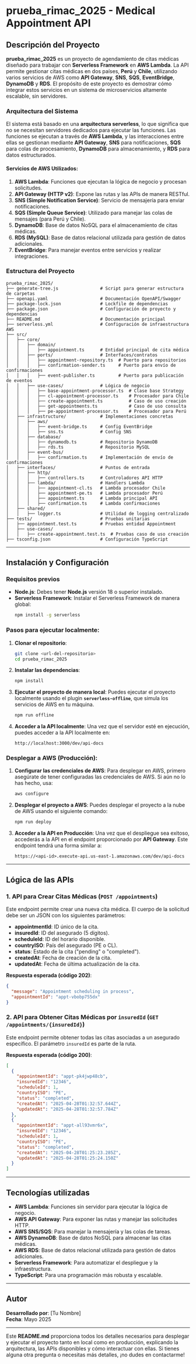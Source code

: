 # **prueba_rimac_2025 - Medical Appointment API**

## **Descripción del Proyecto**

**prueba_rimac_2025** es un proyecto de agendamiento de citas médicas diseñado para trabajar con **Serverless Framework** en **AWS Lambda**. La API permite gestionar citas médicas en dos países, **Perú** y **Chile**, utilizando varios servicios de AWS como **API Gateway**, **SNS**, **SQS**, **EventBridge**, **DynamoDB** y **RDS**. El propósito de este proyecto es demostrar cómo integrar estos servicios en un sistema de microservicios altamente escalable, sin servidores.

### **Arquitectura del Sistema**

El sistema está basado en una **arquitectura serverless**, lo que significa que no se necesitan servidores dedicados para ejecutar las funciones. Las funciones se ejecutan a través de **AWS Lambda**, y las interacciones entre ellas se gestionan mediante **API Gateway**, **SNS** para notificaciones, **SQS** para colas de procesamiento, **DynamoDB** para almacenamiento, y **RDS** para datos estructurados.

#### **Servicios de AWS Utilizados:**
1. **AWS Lambda**: Funciones que ejecutan la lógica de negocio y procesan solicitudes.
2. **API Gateway (HTTP v2)**: Expone las rutas y las APIs de manera RESTful.
3. **SNS (Simple Notification Service)**: Servicio de mensajería para enviar notificaciones.
4. **SQS (Simple Queue Service)**: Utilizado para manejar las colas de mensajes (para Perú y Chile).
5. **DynamoDB**: Base de datos NoSQL para el almacenamiento de citas médicas.
6. **RDS (MySQL)**: Base de datos relacional utilizada para gestión de datos adicionales.
7. **EventBridge**: Para manejar eventos entre servicios y realizar integraciones.

### **Estructura del Proyecto**

```
prueba_rimac_2025/
├── generate-tree.js                # Script para generar estructura de carpetas
├── openapi.yaml                    # Documentación OpenAPI/Swagger
├── package-lock.json               # Lockfile de dependencias
├── package.json                    # Configuración de proyecto y dependencias
├── README.md                       # Documentación principal
├── serverless.yml                  # Configuración de infraestructura AWS
├── src/
│   ├── core/
│   │   ├── domain/
│   │   │   ├── appointment.ts      # Entidad principal de cita médica
│   │   ├── ports/                  # Interfaces/contratos
│   │   │   ├── appointment-repository.ts  # Puerto para repositorios
│   │   │   ├── confirmation-sender.ts     # Puerto para envío de confirmaciones
│   │   │   ├── event-publisher.ts         # Puerto para publicación de eventos
│   │   ├── use-cases/              # Lógica de negocio
│   │   │   ├── base-appointment-processor.ts  # Clase base Strategy
│   │   │   ├── cl-appointment-processor.ts    # Procesador para Chile
│   │   │   ├── create-appointment.ts          # Caso de uso creación
│   │   │   ├── get-appointments.ts            # Caso de uso consulta
│   │   │   ├── pe-appointment-processor.ts    # Procesador para Perú
│   ├── infrastructure/             # Implementaciones concretas
│   │   ├── aws/
│   │   │   ├── event-bridge.ts     # Config EventBridge
│   │   │   ├── sns.ts              # Config SNS
│   │   ├── database/
│   │   │   ├── dynamodb.ts         # Repositorio DynamoDB
│   │   │   ├── rds.ts              # Repositorio MySQL
│   │   ├── event-bus/
│   │   │   ├── confirmation.ts     # Implementación de envío de confirmaciones
│   ├── interfaces/                 # Puntos de entrada
│   │   ├── http/
│   │   │   ├── controllers.ts      # Controladores API HTTP
│   │   ├── lambda/                 # Handlers Lambda
│   │   │   ├── appointment-cl.ts   # Lambda procesador Chile
│   │   │   ├── appointment-pe.ts   # Lambda procesador Perú
│   │   │   ├── appointment.ts      # Lambda principal API
│   │   │   ├── confirmation.ts     # Lambda confirmaciones
│   ├── shared/
│   │   ├── logger.ts               # Utilidad de logging centralizado
├── tests/                          # Pruebas unitarias
│   ├── appointment.test.ts         # Pruebas entidad Appointment
│   ├── use-cases/
│   │   ├── create-appointment.test.ts  # Pruebas caso de uso creación
├── tsconfig.json                   # Configuración TypeScript
```

---

## **Instalación y Configuración**

### **Requisitos previos**
- **Node.js**: Debes tener **Node.js** versión 18 o superior instalado.
- **Serverless Framework**: Instalar el Serverless Framework de manera global:
  ```bash
  npm install -g serverless
  ```

### **Pasos para ejecutar localmente**:
1. **Clonar el repositorio**:
   ```bash
   git clone <url-del-repositorio>
   cd prueba_rimac_2025
   ```

2. **Instalar las dependencias**:
   ```bash
   npm install
   ```

3. **Ejecutar el proyecto de manera local**:
   Puedes ejecutar el proyecto localmente usando el plugin **`serverless-offline`**, que simula los servicios de AWS en tu máquina.
   ```bash
   npm run offline
   ```

4. **Acceder a la API localmente**:
   Una vez que el servidor esté en ejecución, puedes acceder a la API localmente en:
   ```
   http://localhost:3000/dev/api-docs
   ```

### **Desplegar a AWS (Producción)**:
1. **Configurar las credenciales de AWS**: Para desplegar en AWS, primero asegúrate de tener configuradas las credenciales de AWS. Si aún no lo has hecho, usa:
   ```bash
   aws configure
   ```

2. **Desplegar el proyecto a AWS**:
   Puedes desplegar el proyecto a la nube de AWS usando el siguiente comando:
   ```bash
   npm run deploy
   ```

3. **Acceder a la API en Producción**:
   Una vez que el despliegue sea exitoso, accederás a la API en el endpoint proporcionado por **API Gateway**. Este endpoint tendrá una forma similar a:
   ```
   https://<api-id>.execute-api.us-east-1.amazonaws.com/dev/api-docs
   ```

---

## **Lógica de las APIs**

### **1. API para Crear Citas Médicas (`POST /appointments`)**
Este endpoint permite crear una nueva cita médica. El cuerpo de la solicitud debe ser un JSON con los siguientes parámetros:
- **appointmentId**: ID único de la cita.
- **insuredId**: ID del asegurado (5 dígitos).
- **scheduleId**: ID del horario disponible.
- **countryISO**: País del asegurado (PE o CL).
- **status**: Estado de la cita ("pending" o "completed").
- **createdAt**: Fecha de creación de la cita.
- **updatedAt**: Fecha de última actualización de la cita.

**Respuesta esperada (código 202)**:
```json
{
  "message": "Appointment scheduling in process",
  "appointmentId": "appt-vbobp755dx"
}
```

### **2. API para Obtener Citas Médicas por `insuredId` (`GET /appointments/{insuredId}`)**
Este endpoint permite obtener todas las citas asociadas a un asegurado específico. El parámetro `insuredId` es parte de la ruta.

**Respuesta esperada (código 200)**:
```json
[
  {
    "appointmentId": "appt-pk4jwp48cb",
    "insuredId": "12346",
    "scheduleId": 1,
    "countryISO": "PE",
    "status": "completed",
    "createdAt": "2025-04-28T01:32:57.644Z",
    "updatedAt": "2025-04-28T01:32:57.784Z"
  },
  {
    "appointmentId": "appt-all93vmr6x",
    "insuredId": "12346",
    "scheduleId": 1,
    "countryISO": "PE",
    "status": "completed",
    "createdAt": "2025-04-28T01:25:23.285Z",
    "updatedAt": "2025-04-28T01:25:24.150Z"
  }
]
```

---

## **Tecnologías utilizadas**
- **AWS Lambda**: Funciones sin servidor para ejecutar la lógica de negocio.
- **AWS API Gateway**: Para exponer las rutas y manejar las solicitudes HTTP.
- **AWS SNS/SQS**: Para manejar la mensajería y las colas de tareas.
- **AWS DynamoDB**: Base de datos NoSQL para almacenar las citas médicas.
- **AWS RDS**: Base de datos relacional utilizada para gestión de datos adicionales.
- **Serverless Framework**: Para automatizar el despliegue y la infraestructura.
- **TypeScript**: Para una programación más robusta y escalable.

---

## **Autor**
**Desarrollado por**: [Tu Nombre]  
**Fecha**: Mayo 2025

---

Este **README.md** proporciona todos los detalles necesarios para desplegar y ejecutar el proyecto tanto en local como en producción, explicando la arquitectura, las APIs disponibles y cómo interactuar con ellas. Si tienes alguna otra pregunta o necesitas más detalles, ¡no dudes en contactarme!
